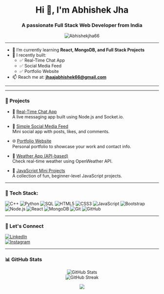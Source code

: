 <h1 align="center">Hi 👋, I'm Abhishek Jha</h1>
<h3 align="center">A passionate Full Stack Web Developer from India</h3>

<p align="center">
  <img src="https://komarev.com/ghpvc/?username=Abhishekjha66&label=Profile%20views&color=0e75b6&style=flat" alt="Abhishekjha66" />
</p>

---

- 🌱 I’m currently learning **React, MongoDB, and Full Stack Projects**
- 🔭 I recently built:  
  - ✅ Real-Time Chat App  
  - ✅ Social Media Feed  
  - ✅ Portfolio Website  
- 📫 Reach me at: **jhaajabhishek66@gmail.com**

---

---

### 🚀 Projects

- 💬 [Real-Time Chat App](https://github.com/Abhishekjha66/chat-app)  
  A live messaging app built using Node.js and Socket.io.

- 📸 [Simple Social Media Feed](https://github.com/Abhishekjha66/social-feed)  
  Mini social app with posts, likes, and comments.

- 🌐 [Portfolio Website](https://github.com/Abhishekjha66/portfolio)  
  Personal portfolio to showcase your work and contact info.

- 📱 [Weather App (API-based)](https://github.com/Abhishekjha66/weather-app)  
  Check real-time weather using OpenWeather API.

- 🧠 [JavaScript Mini Projects](https://github.com/Abhishekjha66/js-mini-projects)  
  A collection of fun, beginner-level JavaScript projects.

---


### 💼 Tech Stack:

![C++](https://img.shields.io/badge/C%2B%2B-00599C?style=flat&logo=c%2B%2B&logoColor=white)
![Python](https://img.shields.io/badge/Python-3776AB?style=flat&logo=python&logoColor=white)
![SQL](https://img.shields.io/badge/SQL-4479A1?style=flat&logo=postgresql&logoColor=white)
![HTML5](https://img.shields.io/badge/HTML5-E34F26?style=flat&logo=html5&logoColor=white)
![CSS3](https://img.shields.io/badge/CSS3-1572B6?style=flat&logo=css3&logoColor=white)
![JavaScript](https://img.shields.io/badge/JavaScript-F7DF1E?style=flat&logo=javascript&logoColor=black)
![Bootstrap](https://img.shields.io/badge/Bootstrap-563D7C?style=flat&logo=bootstrap&logoColor=white)
![Node.js](https://img.shields.io/badge/Node.js-339933?style=flat&logo=node.js&logoColor=white)
![React](https://img.shields.io/badge/React-61DAFB?style=flat&logo=react&logoColor=black)
![MongoDB](https://img.shields.io/badge/MongoDB-47A248?style=flat&logo=mongodb&logoColor=white)
![Git](https://img.shields.io/badge/Git-F05032?style=flat&logo=git&logoColor=white)
![GitHub](https://img.shields.io/badge/GitHub-181717?style=flat&logo=github&logoColor=white)



---

### 📲 Let's Connect
[![LinkedIn](https://img.shields.io/badge/-LinkedIn-blue?style=flat&logo=linkedin)](https://www.linkedin.com/in/abhishek-jha-783b4b28a/)  
[![Instagram](https://img.shields.io/badge/-Instagram-E4405F?style=flat&logo=instagram&logoColor=white)](https://www.instagram.com/abhi._.jha66?igsh=amowN3RkYmt3NXFt)


---

### 📊 GitHub Stats

<p align="center">
  <img src="https://github-readme-stats.vercel.app/api?username=Abhishekjha66&show_icons=true&theme=radical" alt="GitHub Stats" />
  <br />
  <img src="https://streak-stats.demolab.com?user=Abhishekjha66&theme=radical&border_radius=5" alt="GitHub Streak" />
</p>

<p align="center">
  <img src="https://readme-typing-svg.herokuapp.com?font=Fira+Code&duration=4000&pause=1000&center=true&vCenter=true&width=600&lines=Hi+I'm+Abhishek+Jha;Full+Stack+Web+Developer+%7C+Frontend+Focus;Learning+Full+Stack+from+Internshala;JavaScript+%7C+Python+%7C+SQL+%7C+C%2B%2B+%7C+HTML+%7C+CSS;Web+Development+%7C+App+Development;Prodigy+Intern+%7C+CodeAlpha+Intern" />
</p>

